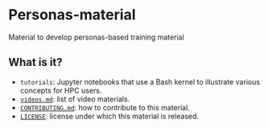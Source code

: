 # Personas-material
Material to develop personas-based training material


## What is it?

* `tutorials`: Jupyter notebooks that use a Bash kernel to illustrate various
  concepts for HPC users.
* [`videos.md`](videos.md): list of video materials.
* [`CONTRIBUTING.md`](CONTRIBUTING.md): how to contribute to this material.
* [`LICENSE`](LICENSE): license under which this material is released.
